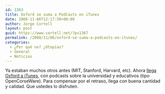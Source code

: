 ```yaml
---
id: 1363
title: Oxford se suma a PodCasts en iTunes
date: 2008-11-06T12:17:50+00:00
author: Jorge Cortell
layout: post
guid: https://www.cortell.net/?p=1367
permalink: /2008/11/06/oxford-se-suma-a-podcasts-en-itunes/
categories:
  - ¿Por qué no? ¿Utopías?
  - General
  - Noticias
---
```

Ya estaban muchos otros antes (MIT, Stanford, Harvard, etc). Ahora <a title="https://itunes.ox.ac.uk/" href="https://itunes.ox.ac.uk/" target="_blank">llega Oxford a iTunes</a>, con podcasts sobre la universidad y educativos (tipo OpenCorseWare). Para compensar por el retraso, llega con buena cantidad y calidad. Que ustedes lo disfruten.